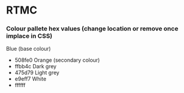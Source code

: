 # RTMC

### Colour pallete hex values (change location or remove once implace in CSS)

Blue (base colour)
- 508fe0
Orange (secondary colour)
- ffbb4c
Dark grey
- 475d79
Light grey
- e9eff7
White
- ffffff
